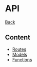 # API

[Back](../docs.md)

## Content

- [Routes](api/routes.md)
- [Models](api/models.md)
- [Functions](api/functions.md)
